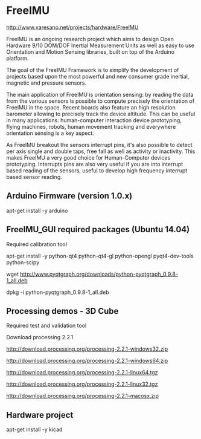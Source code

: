 FreeIMU
=======
http://www.varesano.net/projects/hardware/FreeIMU

FreeIMU is an ongoing research project which aims to design Open Hardware 9/10 DOM/DOF Inertial Measurement Units as well as easy to use Orientation and Motion Sensing libraries, built on top of the Arduino platform.

The goal of the FreeIMU Framework is to simplify the development of projects based upon the most powerful and new consumer grade inertial, magnetic and pressure sensors.

The main application of FreeIMU is orientation sensing: by reading the data from the various sensors is possible to compute precisely the orientation of FreeIMU in the space. Recent boards also feature an high resolution barometer allowing to precisely track the device altitude. This can be useful in many applications: human-computer interaction device prototyping, flying machines, robots, human movement tracking and everywhere orientation sensing is a key aspect.

As FreeIMU breakout the sensors interrupt pins, it's also possible to detect per axis single and double taps, free fall as well as activity or inactivity. This makes FreeIMU a very good choice for Human-Computer devices prototyping. Interrupts pins are also very useful if you are into interrupt based reading of the sensors, useful to develop high frequency interrupt based sensor reading.


Arduino Firmware (version 1.0.x)
--------------------------------

apt-get install -y arduino


FreeIMU_GUI required packages (Ubuntu 14.04)
--------------------------------------------
Required calibration tool

apt-get install -y python-qt4 python-qt4-gl python-opengl pyqt4-dev-tools python-scipy

wget http://www.pyqtgraph.org/downloads/python-pyqtgraph_0.9.8-1_all.deb

dpkg -i python-pyqtgraph_0.9.8-1_all.deb


Processing demos - 3D Cube
--------------------------
Required test and validation tool

Download processing 2.2.1 

http://download.processing.org/processing-2.2.1-windows32.zip

http://download.processing.org/processing-2.2.1-windows64.zip

http://download.processing.org/processing-2.2.1-linux64.tgz

http://download.processing.org/processing-2.2.1-linux32.tgz

http://download.processing.org/processing-2.2.1-macosx.zip

Hardware project
----------------

apt-get install -y kicad





